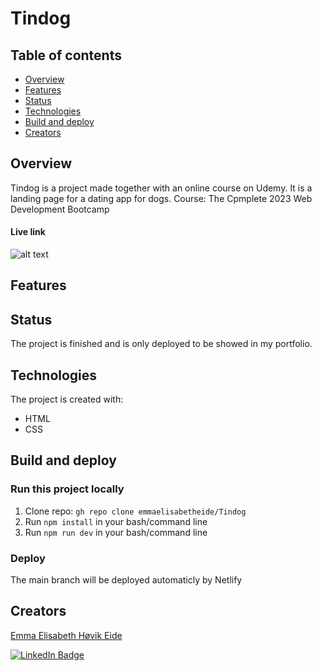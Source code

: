 # Tindog

## Table of contents
* [Overview](#overview)
* [Features](#features)
* [Status](#status)
* [Technologies](#technologies)
* [Build and deploy](#build-and-deploy)
* [Creators](#creators)

## Overview
Tindog is a project made together with an online course on Udemy. It is a landing page for a dating app for dogs.
Course: The Cpmplete 2023 Web Development Bootcamp

#### Live link

![alt text]()

## Features


## Status
The project is finished and is only deployed to be showed in my portfolio.

## Technologies
The project is created with:
- HTML
- CSS

## Build and deploy
### Run this project locally
1. Clone repo: `gh repo clone emmaelisabetheide/Tindog`
2. Run `npm install` in your bash/command line
3. Run `npm run dev` in your bash/command line

### Deploy
The main branch will be deployed automaticly by Netlify

## Creators
[Emma Elisabeth Høvik Eide](https://github.com/emmaelisabetheide)


[![LinkedIn Badge](https://img.shields.io/badge/LinkedIn-Profile-informational?style=flat&logo=linkedin&logoColor=white&color=0D76A8)](https://www.linkedin.com/in/emmaeheide/)

